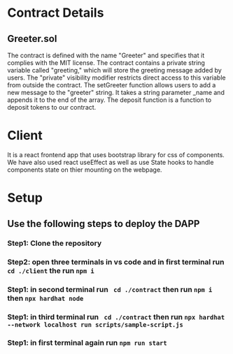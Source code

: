 # Contract Details
## Greeter.sol
The contract is defined with the name "Greeter" and specifies that it complies with the MIT license.
The contract contains a private string variable called "greeting," which will store the greeting message added by users. The "private" visibility modifier restricts direct access to this variable from outside the contract.
The setGreeter function allows users to add a new message to the "greeter" string. It takes a string parameter _name and appends it to the end of the array.
The deposit function is a function to deposit tokens to our contract.

# Client
It is a react frontend app that uses bootstrap library for css of components. We have also used react useEffect as well as use State hooks to handle components state on thier mounting on the webpage.

# Setup
## Use the following steps to deploy the DAPP
### Step1: Clone the repository
### Step2: open three terminals in vs code and in first terminal run ``cd ./client`` the run ``npm i``
### Step1: in second terminal run `` cd ./contract`` then run ```npm i``` then ```npx hardhat node```
### Step1: in third terminal run `` cd ./contract`` then run ```npx hardhat --network localhost run scripts/sample-script.js```
### Step1: in first terminal again run ``npm run start``
